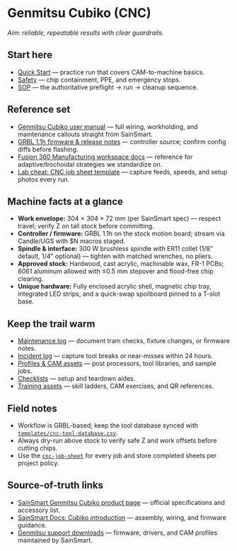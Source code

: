 # Genmitsu Cubiko (CNC)

_Aim: reliable, repeatable results with clear guardrails._

## Start here
- [Quick Start](./quickstart.md) — practice run that covers CAM-to-machine basics.
- [Safety](./safety.md) — chip containment, PPE, and emergency stops.
- [SOP](./sop.md) — the authoritative preflight → run → cleanup sequence.

## Reference set
- [Genmitsu Cubiko user manual](https://www.sainsmart.com/pages/download/genmitsu-cubiko-user-guide) — full wiring, workholding, and maintenance callouts straight from SainSmart.
- [GRBL 1.1h firmware & release notes](https://github.com/gnea/grbl/releases) — controller source; confirm config diffs before flashing.
- [Fusion 360 Manufacturing workspace docs](https://help.autodesk.com/view/fusion360/ENU/?guid=GUID-D83A14C5-07DB-4E7D-9865-3CE0A1C46589) — reference for adaptive/trochoidal strategies we standardize on.
- [Lab cheat: CNC job sheet template](../../templates/cnc-job-sheet.md) — capture feeds, speeds, and setup photos every run.

## Machine facts at a glance
- **Work envelope:** 304 × 304 × 72 mm (per SainSmart spec) — respect travel; verify Z on tall stock before committing.
- **Controller / firmware:** GRBL 1.1h on the stock motion board; stream via Candle/UGS with $N macros staged.
- **Spindle & interface:** 300 W brushless spindle with ER11 collet (1/8" default, 1/4" optional) — tighten with matched wrenches, no pliers.
- **Approved stock:** Hardwood, cast acrylic, machinable wax, FR-1 PCBs; 6061 aluminum allowed with ≤0.5 mm stepover and flood-free chip clearing.
- **Unique hardware:** Fully enclosed acrylic shell, magnetic chip tray, integrated LED strips, and a quick-swap spoilboard pinned to a T-slot base.

## Keep the trail warm
- [Maintenance log](./logs/maintenance-log.csv) — document tram checks, fixture changes, or firmware notes.
- [Incident log](./logs/incident-log.csv) — capture tool breaks or near-misses within 24 hours.
- [Profiles & CAM assets](./profiles/) — post processors, tool libraries, and sample jobs.
- [Checklists](./checklists/) — setup and teardown aides.
- [Training assets](./training/) — skill ladders, CAM exercises, and QR references.

## Field notes
- Workflow is GRBL-based; keep the tool database synced with [`templates/cnc-tool-database.csv`](../../templates/cnc-tool-database.csv).
- Always dry-run above stock to verify safe Z and work offsets before cutting chips.
- Use the [`cnc-job-sheet`](../../templates/cnc-job-sheet.md) for every job and store completed sheets per project policy.

## Source-of-truth links
- [SainSmart Genmitsu Cubiko product page](https://www.sainsmart.com/products/genmitsu-cubiko) — official specifications and accessory list.
- [SainSmart Docs: Cubiko introduction](https://docs.sainsmart.com/article/intro-genmitsu-cubiko) — assembly, wiring, and firmware guidance.
- [Genmitsu support downloads](https://www.sainsmart.com/pages/genmitsu-cubiko-download) — firmware, drivers, and CAM profiles maintained by SainSmart.

